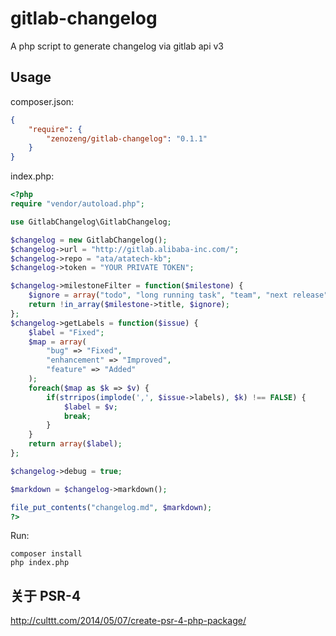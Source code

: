 # gitlab-changelog

A php script to generate changelog via gitlab api v3

## Usage

composer.json:

```json
{
    "require": {
        "zenozeng/gitlab-changelog": "0.1.1"
    }
}
```

index.php:

```php
<?php
require "vendor/autoload.php";

use GitlabChangelog\GitlabChangelog;

$changelog = new GitlabChangelog();
$changelog->url = "http://gitlab.alibaba-inc.com/";
$changelog->repo = "ata/atatech-kb";
$changelog->token = "YOUR PRIVATE TOKEN";

$changelog->milestoneFilter = function($milestone) {
    $ignore = array("todo", "long running task", "team", "next release");
    return !in_array($milestone->title, $ignore);
};
$changelog->getLabels = function($issue) {
    $label = "Fixed";
    $map = array(
        "bug" => "Fixed",
        "enhancement" => "Improved",
        "feature" => "Added"
    );
    foreach($map as $k => $v) {
        if(strripos(implode(',', $issue->labels), $k) !== FALSE) {
            $label = $v;
            break;
        }
    }
    return array($label);
};

$changelog->debug = true;

$markdown = $changelog->markdown();

file_put_contents("changelog.md", $markdown);
?>
```

Run:
```shell
composer install
php index.php
```

## 关于 PSR-4

http://culttt.com/2014/05/07/create-psr-4-php-package/
